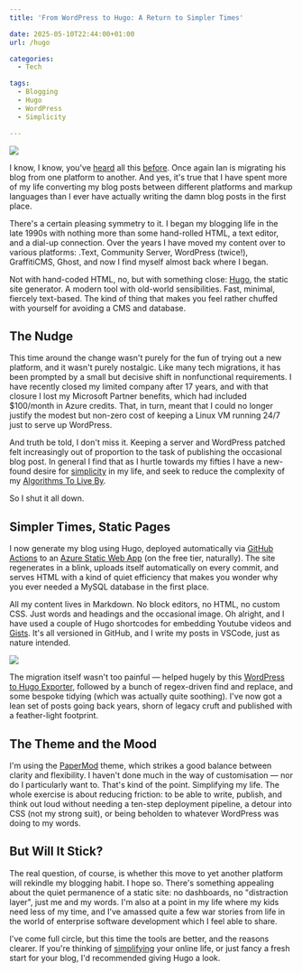 ```yaml
---
title: 'From WordPress to Hugo: A Return to Simpler Times'

date: 2025-05-10T22:44:00+01:00
url: /hugo

categories:
  - Tech

tags:
  - Blogging
  - Hugo
  - WordPress
  - Simplicity

---
```


![](https://blogstouks01.z33.web.core.windows.net/2025/05/Kenzie.png)

I know, I know, you've [heard](https://blog.iannelson.uk/back-and-trying-a-ghost-in-the-cloud/) all this [before](https://blog.iannelson.uk/here-we-go-again). Once again Ian is migrating his blog from one platform to another. And yes, it's true that I have spent more of my life converting my blog posts between different platforms and markup languages than I ever have actually writing the damn blog posts in the first place.

There's a certain pleasing symmetry to it. I began my blogging life in the late 1990s with nothing more than some hand-rolled HTML, a text editor, and a dial-up connection. Over the years I have moved my content over to various platforms: .Text, Community Server, WordPress (twice!), GraffitiCMS, Ghost, and now I find myself almost back where I began.

Not with hand-coded HTML, no, but with something close: [Hugo](https://gohugo.io/), the static site generator. A modern tool with old-world sensibilities. Fast, minimal, fiercely text-based. The kind of thing that makes you feel rather chuffed with yourself for avoiding a CMS and database.

## The Nudge

This time around the change wasn't purely for the fun of trying out a new platform, and it wasn't purely nostalgic. Like many tech migrations, it has been prompted by a small but decisive shift in nonfunctional requirements. I have recently closed my limited company after 17 years, and with that closure I lost my Microsoft Partner benefits, which had included $100/month in Azure credits. That, in turn, meant that I could no longer justify the modest but non-zero cost of keeping a Linux VM running 24/7 just to serve up WordPress.

And truth be told, I don't miss it. Keeping a server and WordPress patched felt increasingly out of proportion to the task of publishing the occasional blog post. In general I find that as I hurtle towards my fifties I have a new-found desire for [simplicity](https://blog.iannelson/tags/simplicity) in my life, and seek to reduce the complexity of my [Algorithms To Live By](https://amzn.to/4ddpW5A).

So I shut it all down.

## Simpler Times, Static Pages

I now generate my blog using Hugo, deployed automatically via [GitHub Actions](https://github.com/features/actions) to an [Azure Static Web App](https://azure.microsoft.com/en-us/products/app-service/static) (on the free tier, naturally). The site regenerates in a blink, uploads itself automatically on every commit, and serves HTML with a kind of quiet efficiency that makes you wonder why you ever needed a MySQL database in the first place.

All my content lives in Markdown. No block editors, no HTML, no custom CSS. Just words and headings and the occasional image. Oh alright, and I have used a couple of Hugo shortcodes for embedding Youtube videos and [Gists](https://gist.github.com). It's all versioned in GitHub, and I write my posts in VSCode, just as nature intended.

![](https://blogstouks01.z33.web.core.windows.net/2025/05/VSCode.png)

The migration itself wasn't too painful — helped hugely by this [WordPress to Hugo Exporter](https://github.com/SchumacherFM/wordpress-to-hugo-exporter), followed by a bunch of regex-driven find and replace, and some bespoke tidying (which was actually quite soothing). I've now got a lean set of posts going back years, shorn of legacy cruft and published with a feather-light footprint.

## The Theme and the Mood

I'm using the [PaperMod](https://github.com/adityatelange/hugo-PaperMod) theme, which strikes a good balance between clarity and flexibility. I haven't done much in the way of customisation — nor do I particularly want to. That's kind of the point. Simplifying my life. The whole exercise is about reducing friction: to be able to write, publish, and think out loud without needing a ten-step deployment pipeline, a detour into CSS (not my strong suit), or being beholden to whatever WordPress was doing to my words.

## But Will It Stick?

The real question, of course, is whether this move to yet another platform will rekindle my blogging habit. I hope so. There's something appealing about the quiet permanence of a static site: no dashboards, no "distraction layer", just me and my words. I'm also at a point in my life where my kids need less of my time, and I've amassed quite a few war stories from life in the world of enterprise software development which I feel able to share.

I've come full circle, but this time the tools are better, and the reasons clearer. If you're thinking of [simplifying](https://blog.iannelson.uk/tags/simplicity) your online life, or just fancy a fresh start for your blog, I'd recommended giving Hugo a look.

